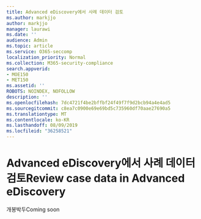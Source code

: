 ```yaml
---
title: Advanced eDiscovery에서 사례 데이터 검토
ms.author: markjjo
author: markjjo
manager: laurawi
ms.date: ''
audience: Admin
ms.topic: article
ms.service: O365-seccomp
localization_priority: Normal
ms.collection: M365-security-compliance
search.appverid:
- MOE150
- MET150
ms.assetid: ''
ROBOTS: NOINDEX, NOFOLLOW
description: ''
ms.openlocfilehash: 7dc4721f4be2bffbf24f49f7f9d2bcb94a4e4ad5
ms.sourcegitcommit: c8ea7c0900e69e69bd5c735960df70aae27690a5
ms.translationtype: MT
ms.contentlocale: ko-KR
ms.lasthandoff: 08/09/2019
ms.locfileid: "36258521"
---
```

# <a name="review-case-data-in-advanced-ediscovery"></a><span data-ttu-id="36ff9-102">Advanced eDiscovery에서 사례 데이터 검토</span><span class="sxs-lookup"><span data-stu-id="36ff9-102">Review case data in Advanced eDiscovery</span></span>


<span data-ttu-id="36ff9-103">개봉박두</span><span class="sxs-lookup"><span data-stu-id="36ff9-103">Coming soon</span></span>